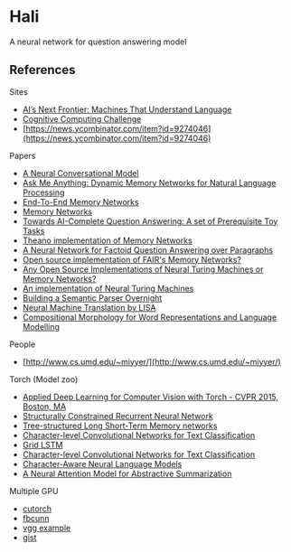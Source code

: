 Hali
====

A neural network for question answering model

References
----------

Sites

- [AI’s Next Frontier: Machines That Understand Language](http://www.wired.com/2015/06/ais-next-frontier-machines-understand-language/)
- [Cognitive Computing Challenge](https://herox.com/CognitiveComputing)
- [https://news.ycombinator.com/item?id=9274046](https://news.ycombinator.com/item?id=9274046)

Papers

- [A Neural Conversational Model](http://arxiv.org/pdf/1506.05869v1.pdf)
- [Ask Me Anything: Dynamic Memory Networks for Natural Language Processing](http://arxiv.org/abs/1506.07285)
- [End-To-End Memory Networks](http://arxiv.org/pdf/1503.08895v4.pdf)
- [Memory Networks](https://www.facebook.com/FBAIResearch/posts/362517620591864)
- [Towards AI-Complete Question Answering: A set of Prerequisite Toy Tasks](http://arxiv.org/abs/1502.05698)
- [Theano implementation of Memory Networks](https://github.com/npow/memnn)
- [A Neural Network for Factoid Question Answering over Paragraphs](https://cs.umd.edu/~miyyer/qblearn/)
- [Open source implementation of FAIR's Memory Networks?](http://www.reddit.com/r/MachineLearning/comments/368si7/open_source_implementation_of_fairs_memory/)
- [Any Open Source Implementations of Neural Turing Machines or Memory Networks?](http://www.reddit.com/r/MachineLearning/comments/39u7x6/any_open_source_implementations_of_neural_turing/)
- [An implementation of Neural Turing Machines](https://github.com/fumin/ntm)
- [Building a Semantic Parser Overnight](http://nlp.stanford.edu/pubs/wang-berant-liang-acl2015.pdf)
- [Neural Machine Translation by LISA](http://104.131.78.120/)
- [Compositional Morphology for Word Representations and Language Modelling](https://bothameister.github.io/)


People

- [http://www.cs.umd.edu/~miyyer/](http://www.cs.umd.edu/~miyyer/)


Torch (Model zoo)

- [Applied Deep Learning for Computer Vision with Torch - CVPR 2015, Boston, MA](https://github.com/soumith/cvpr2015)
- [Structurally Constrained Recurrent Neural Network](https://github.com/facebook/SCRNNs)
- [Tree-structured Long Short-Term Memory networks](https://github.com/stanfordnlp/treelstm)
- [Character-level Convolutional Networks for Text Classification](https://github.com/zhangxiangxiao/Crepe)
- [Grid LSTM](https://github.com/sherjilozair/grid-lstm)
- [Character-level Convolutional Networks for Text Classification](https://github.com/zhangxiangxiao/Crepe)
- [Character-Aware Neural Language Models](https://github.com/yoonkim/lstm-char-cnn)
- [A Neural Attention Model for Abstractive Summarization](https://github.com/facebook/NAMAS)


Multiple GPU

- [cutorch](https://github.com/torch/cutorch/issues/42)
- [fbcunn](https://github.com/facebook/fbcunn/issues/8)
- [vgg example](https://github.com/facebook/fbcunn/blob/9f4e8b47397b5ba34aeb759ea8403a8793b59f8b/examples/imagenet/models/vgg_cudnn.lua)
- [gist](https://gist.github.com/mmmikael/10fdb421b0686fac3418)
